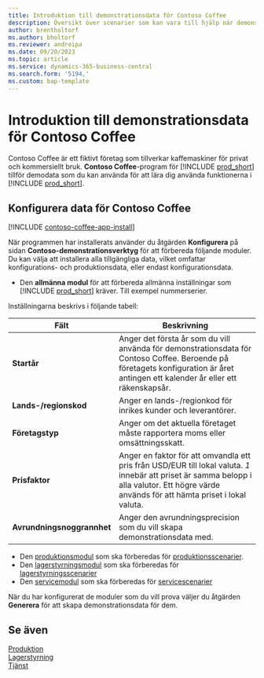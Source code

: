 ```yaml
---
title: Introduktion till demonstrationsdata för Contoso Coffee
description: Översikt över scenarier som kan vara till hjälp när demonstrationsdatan för Contoso Coffee ska hjälpa dig lära dig hur du använder funktionerna i Business Central.
author: brentholtorf
ms.author: bholtorf
ms.reviewer: andreipa
ms.date: 09/20/2023
ms.topic: article
ms.service: dynamics-365-business-central
ms.search.form: '5194,'
ms.custom: bap-template
---
```


# <a name="introduction-to-contoso-coffee-demo-data"></a>Introduktion till demonstrationsdata för Contoso Coffee

Contoso Coffee är ett fiktivt företag som tillverkar kaffemaskiner för privat och kommersiellt bruk. **Contoso Coffee**-program för [!INCLUDE [prod_short](../includes/prod_short.md)] tillför demodata som du kan använda för att lära dig använda funktionerna i [!INCLUDE [prod_short](../includes/prod_short.md)].  

## <a name="set-up-contoso-coffee-data"></a>Konfigurera data för Contoso Coffee

[!INCLUDE [contoso-coffee-app-install](../includes/contoso-coffee-app-install.md)]

När programmen har installerats använder du åtgärden **Konfigurera** på sidan **Contoso-demonstrationsverktyg** för att förbereda följande moduler. Du kan välja att installera alla tillgängliga data, vilket omfattar konfigurations- och produktionsdata, eller endast konfigurationsdata.

 - Den **allmänna modul** för att förbereda allmänna inställningar som [!INCLUDE [prod_short](../includes/prod_short.md)] kräver. Till exempel nummerserier. 

Inställningarna beskrivs i följande tabell:  

|Fält  |Beskrivning  |
|---------|---------|
|**Startår** |Anger det första år som du vill använda för demonstrationsdata för Contoso Coffee. Beroende på företagets konfiguration är året antingen ett kalender år eller ett räkenskapsår.|
|**Lands-/regionskod**|Anger en lands-/regionkod för inrikes kunder och leverantörer.|
|**Företagstyp**    |Anger om det aktuella företaget måste rapportera moms eller omsättningsskatt. |
|**Prisfaktor**     |Anger en faktor för att omvandla ett pris från USD/EUR till lokal valuta. *1* innebär att priset är samma belopp i alla valutor. Ett högre värde används för att hämta priset i lokal valuta. |
|**Avrundningsnoggrannhet**  |Anger den avrundningsprecision som du vill skapa demonstrationsdata med.|

 - Den [produktionsmodul](manufacturing/contoso-coffee-manufacturing-intro.md) som ska förberedas för [produktionsscenarier](manufacturing/contoso-coffee-manufacturing-intro.md#scenarios).
 - Den [lagerstyrningsmodul](warehousing/contoso-coffee-warehousing-intro.md) som ska förberedas för [lagerstyrningsscenarier](warehousing/contoso-coffee-warehousing-intro.md#scenarios)
 - Den [servicemodul](service/contoso-coffee-service-intro.md) som ska förberedas för [servicescenarier](service/contoso-coffee-service-intro.md#scenarios)

När du har konfigurerat de moduler som du vill prova väljer du åtgärden **Generera** för att skapa demonstrationsdata för dem.

## <a name="see-also"></a>Se även

[Produktion](../production-manage-manufacturing.md)  
[Lagerstyrning](../warehouse-manage-warehouse.md)  
[Tjänst](../service-service.md)
<!-- [Projects and Jobs](../projects-manage-projects.md) -->

